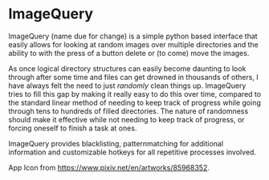 # ImageQuery

ImageQuery (name due for change) is a simple python based
interface that easily allows for looking at random images
over multiple directories and the ability to with the press of a
button delete or (to come) move the images.

As once logical directory structures can easily become daunting to look 
through after some time and files can get drowned in thousands
of others, I have always felt the need to just *randomly* clean
things up. ImageQuery tries to fill this gap by making it really
easy to do this over time, compared to the standard linear method of 
needing to keep track of progress while going through tens to hundreds
of filled directories. The nature of randomness should make it effective
while not needing to keep track of progress, or forcing oneself to
finish a task at ones.

ImageQuery provides blacklisting, patternmatching for 
additional information and customizable hotkeys for all repetitive
processes involved.

App Icon from https://www.pixiv.net/en/artworks/85968352.
